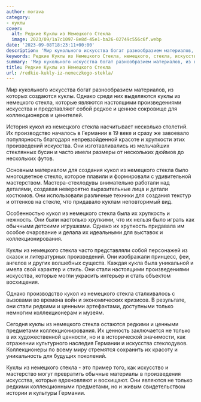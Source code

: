 ```yaml
---
author: morava
category:
- куклы
cover:
  alt: Редкие Куклы из Немецкого Стекла
  image: 2023/09/1a7c1097-8e8d-45e1-ba26-02749c556c6f.webp
date: '2023-09-08T18:23:11+00:00'
description: 'Мир кукольного искусства богат разнообразием материалов, из которых создаются куклы. Однако среди них выделяются куклы из немецкого стекла, которые...'
keywords: Редкие Куклы из Немецкого Стекла, немецкого, стекла, искусства, куклы, кукол, однако, которые, германии, редкими, только, являются, настоящими, произведениями, собой, производство
summary: 'Мир кукольного искусства богат разнообразием материалов, из которых создаются куклы. Однако среди них выделяются куклы из немецкого стекла, которые...'
title: Редкие Куклы из Немецкого Стекла
url: /redkie-kukly-iz-nemeczkogo-stekla/
---
```


Мир кукольного искусства богат разнообразием материалов, из которых создаются куклы. Однако среди них выделяются куклы из немецкого стекла, которые являются настоящими произведениями искусства и представляют собой редкое и ценное сокровище для коллекционеров и ценителей.

История кукол из немецкого стекла насчитывает несколько столетий. Их производство началось в Германии в 19 веке и сразу же завоевало популярность благодаря непревзойденной красоте и хрупкости этих произведений искусства. Они изготавливались из мельчайших стеклянных бусин и часто имели размеры от нескольких дюймов до нескольких футов.

Основным материалом для создания кукол из немецкого стекла было многоцветное стекло, которое плавили и формировали с удивительной мастерством. Мастера-стеклодувы внимательно работали над деталями, создавая невероятно выразительные лица и детали костюмов. Они использовали различные техники для создания текстур и оттенков на стекле, что придавало куклам неповторимый вид.

Особенностью кукол из немецкого стекла была их хрупкость и нежность. Они были настолько хрупкими, что их нельзя было играть как обычными детскими игрушками. Однако их хрупкость придавала им особое очарование и делала их идеальными для выставок и коллекционирования.

Куклы из немецкого стекла часто представляли собой персонажей из сказок и литературных произведений. Они изображали принцесс, феи, ангелов и других волшебных существ. Каждая кукла была уникальной и имела свой характер и стиль. Они стали настоящими произведениями искусства, которые могли украсить интерьер и стать объектом восхищения.

Однако производство кукол из немецкого стекла сталкивалось с вызовами во времена войн и экономических кризисов. В результате, они стали редкими и ценными артефактами, доступными только немногим коллекционерам и музеям.

Сегодня куклы из немецкого стекла остаются редкими и ценными предметами коллекционирования. Их ценность заключается не только в их художественной ценности, но и в исторической значимости, как отражении культурного наследия Германии и искусства стеклодувов. Коллекционеры по всему миру стремятся сохранить их красоту и уникальность для будущих поколений.

Куклы из немецкого стекла \- это пример того, как искусство и мастерство могут превратить обычные материалы в произведения искусства, которые вдохновляют и восхищают. Они являются не только редкими коллекционными предметами, но и живым свидетельством истории и культуры Германии.